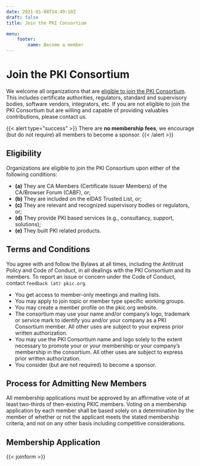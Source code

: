 ```yaml
---
date: 2021-01-08T14:49:10Z
draft: false
title: Join the PKI Consortium

menu: 
    footer:
        name: Become a member
---
```


# Join the PKI Consortium

We welcome all organizations that are [eligible to join the PKI Consortium](#eligibility). This includes certificate authorities, regulators, standard and supervisory bodies, software vendors, integrators, etc. If you are not eligible to join the PKI Consortium but are willing and capable of providing valuables contributions, please contact us.

{{< alert type="success" >}}
There are **no membership fees**, we encourage (but do not require) all members to become a sponsor.
{{< /alert >}}

## Eligibility
Organizations are eligible to join the PKI Consortium upon either of the following conditions:

- **(a)** They are CA Members (Certificate Issuer Members) of the CA/Browser Forum (CABF), or;
- **(b)** They are included on the eIDAS Trusted List, or;
- **(c)** They are relevant and recognized supervisory bodies or regulators, or;
- **(d)** They provide PKI based services (e.g., consultancy, support, solutions);
- **(e)** They built PKI related products.

## Terms and Conditions
You agree with and follow the Bylaws at all times, including the Antitrust Policy and Code of Conduct, in all dealings with the PKI Consortium and its members. To report an issue or concern under the Code of Conduct, contact `feedback (at) pkic.org`.

- You get access to member-only meetings and mailing lists.
- You may apply to join topic or member type specific working groups.
- You may create a member profile on the pkic.org website.
- The consortium may use your name and/or company’s logo, trademark or service mark to identify you and/or your company as a PKI Consortium member. All other uses are subject to your express prior written authorization. 
- You may use the PKI Consortium name and logo solely to the extent necessary to promote your or your membership or your company’s membership in the consortium. All other uses are subject to express prior written authorization.
- You consider (but are not required) to become a sponsor.

## Process for Admitting New Members
All membership applications must be approved by an affirmative vote of at least two-thirds of then-existing PKIC members. Voting on a membership application by each member shall be based solely on a determination by the member of whether or not the applicant meets the stated membership criteria, and not on any other basis including competitive considerations.

## Membership Application 

{{< joinform >}}